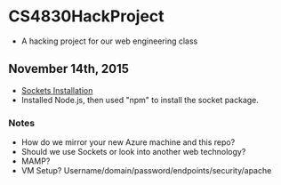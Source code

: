 # CS4830HackProject
- A hacking project for our web engineering class

## November 14th, 2015
- [Sockets Installation](http://socket.io/download/)
- Installed Node.js, then used "npm" to install the socket package.
### Notes
- How do we mirror your new Azure machine and this repo?
- Should we use Sockets or look into another web technology?
- MAMP?
- VM Setup? Username/domain/password/endpoints/security/apache